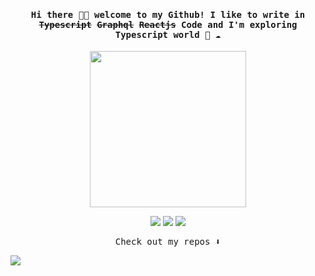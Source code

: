 
<h4 align="center"><samp> Hi there 👋🏾  welcome to my Github! I like to write in <s>Typescript</s> <s>Graphql</s> <s>Reactjs</s> Code and I'm exploring Typescript world 🐍 ☁️ </samp></h4>

<p align="center">
  <img width="250" src="https://media.giphy.com/media/jIgXf4hgbHCeKiXpvt/giphy.gif">
</p>


<p align="center">
<a href= "https://dev.to/ari_hacks"><img src="https://img.icons8.com/windows/32/000000/dev.png"/></a>
<a href= "https://twitter.com/ari_hacks"><img src="https://img.icons8.com/material-outlined/32/000000/twitter.png"/></a>
<a href= "https://ko-fi.com/ari_hacks"><img src="https://img.icons8.com/pastel-glyph/32/000000/like--v1.png"/></a>
</p>

<p align="center"><samp>
Check out my repos ⬇️  
  </samp>
</p>

![](https://visitor-badge.glitch.me/badge?page_id=ari-hacks.ari-hacks)

<!--
**ari-hacks/ari-hacks** is a ✨ _special_ ✨ repository because its `README.md` (this file) appears on your GitHub profile.

Here are some ideas to get you started:

- 🔭 I’m currently working on ...
- 🌱 I’m currently learning ...
- 👯 I’m looking to collaborate on ...
- 🤔 I’m looking for help with ...
- 💬 Ask me about ...
- 📫 How to reach me: ...
- 😄 Pronouns: ...
- ⚡ Fun fact: ...
-->
